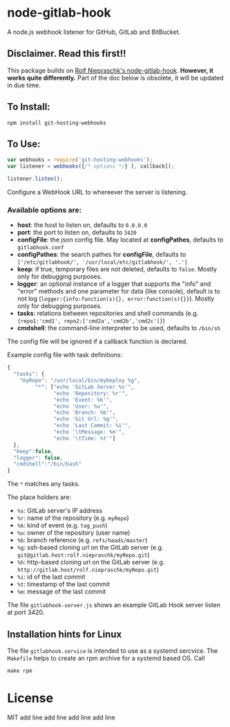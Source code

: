 # node-gitlab-hook

A node.js webhook listener for GitHub, GitLab and BitBucket.

## Disclaimer. Read this first!!
This package builds on [Rolf Niepraschk's node-gitlab-hook](https://github.com/rolfn/node-gitlab-hook). **However, it works quite differently.** Part of the doc below is obsolete, it will be updated in due time.

## To Install:
```
npm install git-hosting-webhooks
```

## To Use:

```javascript
var webhooks = require('git-hosting-webhooks');
var listener = webhooks({/* options */} [, callback]);

listener.listen();
```

Configure a WebHook URL to whereever the server is listening.

### Available options are:

* **host**: the host to listen on, defaults to `0.0.0.0`
* **port**: the port to listen on, defaults to `3420`
* **configFile**: the json config file. May located at **configPathes**, defaults to `gitlabhook.conf`
* **configPathes**: the search pathes for **configFile**, defaults to `['/etc/gitlabhook/', '/usr/local/etc/gitlabhook/', '.']`
* **keep**: if true, temporary files are not deleted, defaults to `false`. Mostly only for debugging purposes.
* **logger**: an optional instance of a logger that supports the "info" and "error" methods and one parameter for data (like console), default is to not log (`logger:{info:function(s){}, error:function(s){}}`). Mostly only for debugging purposes.
* **tasks**: relations between repositories and shell commands (e.g. `{repo1:'cmd1', repo2:['cmd2a','cmd2b','cmd2c']}`)
* **cmdshell**: the command-line interpreter to be used, defaults to `/bin/sh`

The config file will be ignored if a callback function is declared.

Example config file with task definitions:

```javascript
{
  "tasks": {
    "myRepo": "/usr/local/bin/myDeploy %g",
         "*": ["echo 'GitLab Server %s'",
               "echo 'Repository: %r'",
               "echo 'Event: %k'",
               "echo 'User: %u'",
               "echo 'Branch: %b'",
               "echo 'Git Url: %g'",
               "echo 'Last Commit: %i'",
               "echo '\tMessage: %m'",
               "echo '\tTime: %t'"]
  },
  "keep":false,
  "logger": false,
  "cmdshell":"/bin/bash"
}
```
The `*` matches any tasks.

The place holders are:

* `%s`: GitLab server's IP address
* `%r`: name of the repository (e.g. `myRepo`)
* `%k`: kind of event (e.g. `tag_push`)
* `%u`: owner of the repository (user name)
* `%b`: branch reference (e.g. `refs/heads/master`)
* `%g`: ssh-based cloning url on the GitLab server (e.g. `git@gitlab.host:rolf.niepraschk/myRepo.git`)
* `%h`: http-based cloning url on the GitLab server (e.g. `http://gitlab.host/rolf.niepraschk/myRepo.git`)
* `%i`: id of the last commit
* `%t`: timestamp of the last commit
* `%m`: message of the last commit

The file `gitlabhook-server.js` shows an example GitLab Hook server listen at port 3420.

## Installation hints for Linux

The file `gitlabhook.service` is intended to use as a systemd sercvice. The `Makefile` helps to create an rpm archive for a systemd based OS. Call
```
make rpm
```

# License

MIT
add line 
add line 
add line 
add line 
